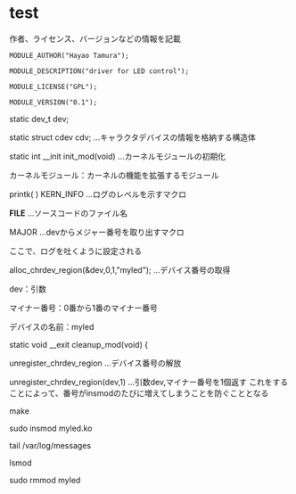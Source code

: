 # test

作者、ライセンス、バージョンなどの情報を記載
    
    MODULE_AUTHOR("Hayao Tamura");
    
    MODULE_DESCRIPTION("driver for LED control");
    
    MODULE_LICENSE("GPL");
    
    MODULE_VERSION("0.1");

static dev_t dev;

static struct cdev cdv;   ...キャラクタデバイスの情報を格納する構造体







static int __init init_mod(void)    ...カーネルモジュールの初期化

カーネルモジュール：カーネルの機能を拡張するモジュール

printk( )  KERN_INFO  ...ログのレベルを示すマクロ

__FILE__   ...ソースコードのファイル名

MAJOR      ...devからメジャー番号を取り出すマクロ  

ここで、ログを吐くように設定される

alloc_chrdev_region(&dev,0,1,"myled");  ...デバイス番号の取得

dev：引数

マイナー番号：0番から1番のマイナー番号

デバイスの名前：myled

static void __exit cleanup_mod(void)
{

unregister_chrdev_region   ...デバイス番号の解放

unregister_chrdev_region(dev,1) ...引数dev,マイナー番号を1個返す
  これをすることによって、番号がinsmodのたびに増えてしまうことを防ぐこととなる

make

sudo insmod myled.ko

tail /var/log/messages

lsmod

sudo rmmod myled

